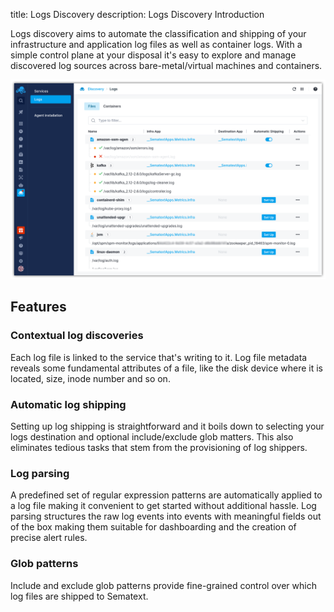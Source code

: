 title: Logs Discovery
description: Logs Discovery Introduction

Logs discovery aims to automate the classification and shipping of your infrastructure and application log files as well as container logs. With a simple control plane at your disposal it's easy to explore and manage discovered log sources across bare-metal/virtual machines and containers.

![Logs Discovery](images/logs-start-page.png)

## Features

### Contextual log discoveries

Each log file is linked to the service that's writing to it. Log file metadata reveals some fundamental attributes of a file, like the disk device where it is located, size, inode number and so on.

### Automatic log shipping

Setting up log shipping is straightforward and it boils down to selecting your logs destination and optional include/exclude glob matters. This also eliminates tedious tasks that stem from the provisioning of log shippers.

### Log parsing

A predefined set of regular expression patterns are automatically applied to a log file making it convenient to get started without additional hassle. Log parsing structures the raw log events into events with meaningful fields out of the box making them suitable for dashboarding and the creation of precise alert rules.

### Glob patterns

Include and exclude glob patterns provide fine-grained control over which log files are shipped to Sematext.
